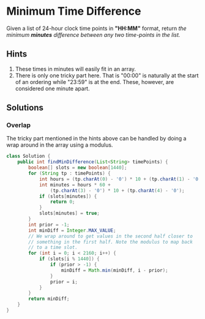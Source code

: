 # Minimum Time Difference

Given a list of 24-hour clock time points in **"HH:MM"** format, return
*the minimum **minutes** difference between any two time-points in the
list.*

## Hints

1. These times in minutes will easily fit in an array.
1. There is only one tricky part here. That is "00:00" is naturally at
   the start of an ordering while "23:59" is at the end. These, however,
   are considered one minute apart.

## Solutions

### Overlap

The tricky part mentioned in the hints above can be handled by doing a wrap
around in the array using a modulus.

```java
class Solution {
    public int findMinDifference(List<String> timePoints) {
        boolean[] slots = new boolean[1440];
        for (String tp : timePoints) {
            int hours = (tp.charAt(0) - '0') * 10 + (tp.charAt(1) - '0');
            int minutes = hours * 60 +
                (tp.charAt(3) - '0') * 10 + (tp.charAt(4) - '0');
            if (slots[minutes]) {
                return 0;
            }
            slots[minutes] = true;
        }
        int prior = -1;
        int minDiff = Integer.MAX_VALUE;
        // We wrap around to get values in the second half closer to
        // something in the first half. Note the modulus to map back
        // to a time slot.
        for (int i = 0; i < 2160; i++) {
            if (slots[i % 1440]) {
                if (prior > -1) {
                    minDiff = Math.min(minDiff, i - prior);
                }
                prior = i;
            }
        }
        return minDiff;
    }
}
```
